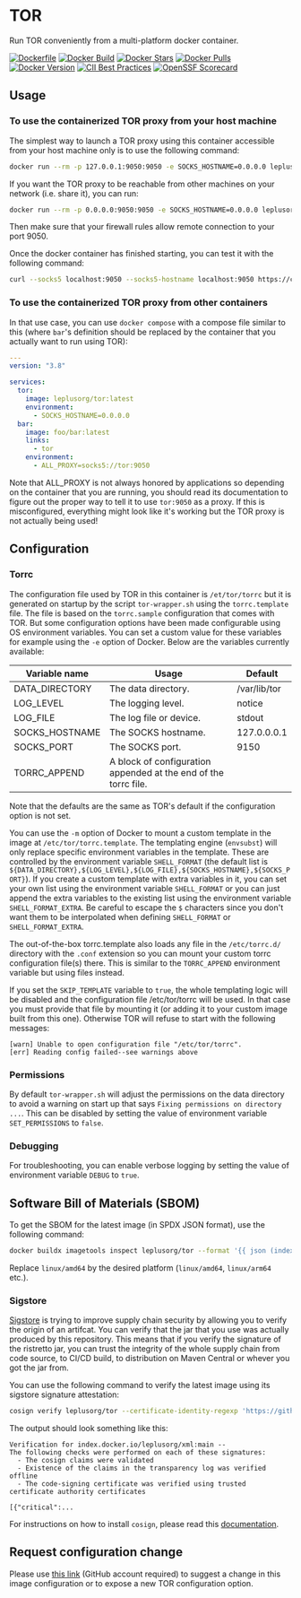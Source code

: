 # TOR

Run TOR conveniently from a multi-platform docker container.

[![Dockerfile](https://img.shields.io/badge/GitHub-Dockerfile-blue)](tor/Dockerfile)
[![Docker Build](https://github.com/leplusorg/docker-tor/workflows/Docker/badge.svg)](https://github.com/leplusorg/docker-tor/actions?query=workflow:"Docker")
[![Docker Stars](https://img.shields.io/docker/stars/leplusorg/tor)](https://hub.docker.com/r/leplusorg/tor)
[![Docker Pulls](https://img.shields.io/docker/pulls/leplusorg/tor)](https://hub.docker.com/r/leplusorg/tor)
[![Docker Version](https://img.shields.io/docker/v/leplusorg/tor?sort=semver)](https://hub.docker.com/r/leplusorg/tor)
[![CII Best Practices](https://bestpractices.coreinfrastructure.org/projects/8752/badge)](https://bestpractices.coreinfrastructure.org/projects/8752)
[![OpenSSF Scorecard](https://api.securityscorecards.dev/projects/github.com/leplusorg/docker-tor/badge)](https://securityscorecards.dev/viewer/?uri=github.com/leplusorg/docker-tor)

## Usage

### To use the containerized TOR proxy from your host machine

The simplest way to launch a TOR proxy using this container accessible
from your host machine only is to use the following command:

```bash
docker run --rm -p 127.0.0.1:9050:9050 -e SOCKS_HOSTNAME=0.0.0.0 leplusorg/tor
```

If you want the TOR proxy to be reachable from other machines on your
network (i.e. share it), you can run:

```bash
docker run --rm -p 0.0.0.0:9050:9050 -e SOCKS_HOSTNAME=0.0.0.0 leplusorg/tor
```

Then make sure that your firewall rules allow remote connection to
your port 9050.

Once the docker container has finished starting, you can test it with the following command:

```bash
curl --socks5 localhost:9050 --socks5-hostname localhost:9050 https://check.torproject.org/api/ip
```

### To use the containerized TOR proxy from other containers

In that use case, you can use `docker compose` with a compose file
similar to this (where `bar`'s definition should be replaced by the
container that you actually want to run using TOR):

```YAML
---
version: "3.8"

services:
  tor:
    image: leplusorg/tor:latest
    environment:
      - SOCKS_HOSTNAME=0.0.0.0
  bar:
    image: foo/bar:latest
    links:
      - tor
    environment:
      - ALL_PROXY=socks5://tor:9050
```

Note that ALL_PROXY is not always honored by applications so depending
on the container that you are running, you should read its
documentation to figure out the proper way to tell it to use
`tor:9050` as a proxy. If this is misconfigured, everything might look
like it's working but the TOR proxy is not actually being used!

## Configuration

### Torrc

The configuration file used by TOR in this container is
`/et/tor/torrc` but it is generated on startup by the script
`tor-wrapper.sh` using the `torrc.template` file. The file is based on
the `torrc.sample` configuration that comes with TOR. But some
configuration options have been made configurable using OS environment
variables. You can set a custom value for these variables for example
using the `-e` option of Docker. Below are the variables currently
available:

| Variable name  | Usage                                                           | Default      |
| -------------- | --------------------------------------------------------------- | ------------ |
| DATA_DIRECTORY | The data directory.                                             | /var/lib/tor |
| LOG_LEVEL      | The logging level.                                              | notice       |
| LOG_FILE       | The log file or device.                                         | stdout       |
| SOCKS_HOSTNAME | The SOCKS hostname.                                             | 127.0.0.0.1  |
| SOCKS_PORT     | The SOCKS port.                                                 | 9150         |
| TORRC_APPEND   | A block of configuration appended at the end of the torrc file. |              |

Note that the defaults are the same as TOR's default if the
configuration option is not set.

You can use the `-m` option of Docker to mount a custom template in the
image at `/etc/tor/torrc.template`. The templating engine
(`envsubst`) will only replace specific environment variables in the
template. These are controlled by the environment variable
`SHELL_FORMAT` (the default list is
`${DATA_DIRECTORY},${LOG_LEVEL},${LOG_FILE},${SOCKS_HOSTNAME},${SOCKS_PORT}`). If
you create a custom template with extra variables in it, you can set
your own list using the environment variable `SHELL_FORMAT` or you can
just append the extra variables to the existing list using the
environment variable `SHELL_FORMAT_EXTRA`. Be careful to escape the
`$` characters since you don't want them to be interpolated when
defining `SHELL_FORMAT` or `SHELL_FORMAT_EXTRA`.

The out-of-the-box torrc.template also loads any file in the
`/etc/torrc.d/` directory with the `.conf` extension so you can
mount your custom torrc configuration file(s) there. This is similar
to the `TORRC_APPEND` environment variable but using files instead.

If you set the `SKIP_TEMPLATE` variable to `true`, the whole
templating logic will be disabled and the configuration file
/etc/tor/torrc will be used. In that case you must provide that file
by mounting it (or adding it to your custom image built from this
one). Otherwise TOR will refuse to start with the following messages:

```Text
[warn] Unable to open configuration file "/etc/tor/torrc".
[err] Reading config failed--see warnings above
```

### Permissions

By default `tor-wrapper.sh` will adjust the permissions on the data
directory to avoid a warning on start up that says `Fixing permissions
on directory ...`. This can be disabled by setting the value of
environment variable `SET_PERMISSIONS` to `false`.

### Debugging

For troubleshooting, you can enable verbose logging by setting the
value of environment variable `DEBUG` to `true`.

## Software Bill of Materials (SBOM)

To get the SBOM for the latest image (in SPDX JSON format), use the
following command:

```bash
docker buildx imagetools inspect leplusorg/tor --format '{{ json (index .SBOM "linux/amd64").SPDX }}'
```

Replace `linux/amd64` by the desired platform (`linux/amd64`, `linux/arm64` etc.).

### Sigstore

[Sigstore](https://docs.sigstore.dev) is trying to improve supply
chain security by allowing you to verify the origin of an
artifcat. You can verify that the jar that you use was actually
produced by this repository. This means that if you verify the
signature of the ristretto jar, you can trust the integrity of the
whole supply chain from code source, to CI/CD build, to distribution
on Maven Central or whever you got the jar from.

You can use the following command to verify the latest image using its
sigstore signature attestation:

```bash
cosign verify leplusorg/tor --certificate-identity-regexp 'https://github\.com/leplusorg/docker-tor/\.github/workflows/.+' --certificate-oidc-issuer 'https://token.actions.githubusercontent.com'
```

The output should look something like this:

```text
Verification for index.docker.io/leplusorg/xml:main --
The following checks were performed on each of these signatures:
  - The cosign claims were validated
  - Existence of the claims in the transparency log was verified offline
  - The code-signing certificate was verified using trusted certificate authority certificates

[{"critical":...
```

For instructions on how to install `cosign`, please read this [documentation](https://docs.sigstore.dev/cosign/system_config/installation/).

## Request configuration change

Please use [this link](https://github.com/leplusorg/docker-tor/issues/new?assignees=thomasleplus&labels=enhancement&template=feature_request.md&title=%5BFEAT%5D) (GitHub account required) to suggest a change in this image configuration or to expose a new TOR configuration option.
